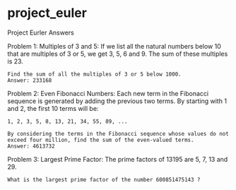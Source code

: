 # project_euler
Project Eurler Answers

Problem 1: Multiples of 3 and 5:
	If we list all the natural numbers below 10 that are multiples of 3 or 5, we get 3, 5, 6 and 9. The sum of these multiples is 23.

	Find the sum of all the multiples of 3 or 5 below 1000. 
	Answer: 233168

Problem 2: Even Fibonacci Numbers:
	Each new term in the Fibonacci sequence is generated by adding the previous two terms. By starting with 1 and 2, the first 10 terms will be:

	1, 2, 3, 5, 8, 13, 21, 34, 55, 89, ...

	By considering the terms in the Fibonacci sequence whose values do not exceed four million, find the sum of the even-valued terms.
	Answer: 4613732


Problem 3: Largest Prime Factor:
	The prime factors of 13195 are 5, 7, 13 and 29.

	What is the largest prime factor of the number 600851475143 ?
